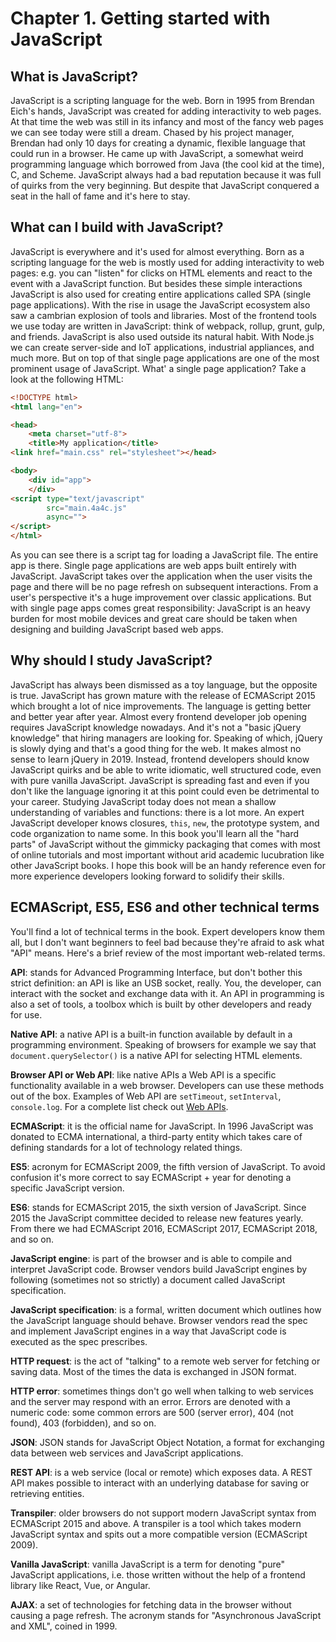 # Chapter 1. Getting started with JavaScript

## What is JavaScript?

JavaScript is a scripting language for the web. Born in 1995 from Brendan Eich's hands, JavaScript was created for adding interactivity to web pages. At that time the web was still in its infancy and most of the fancy web pages we can see today were still a dream. Chased by his project manager, Brendan had only 10 days for creating a dynamic, flexible language that could run in a browser. He came up with JavaScript, a somewhat weird programming language which borrowed from Java (the cool kid at the time), C, and Scheme. JavaScript always had a bad reputation because it was full of quirks from the very beginning. But despite that JavaScript conquered a seat in the hall of fame and it's here to stay.

## What can I build with JavaScript?

JavaScript is everywhere and it's used for almost everything. Born as a scripting language for the web is mostly used for adding interactivity to web pages: e.g. you can "listen" for clicks on HTML elements and react to the event with a JavaScript function. But besides these simple interactions JavaScript is also used for creating entire applications called SPA (single page applications). With the rise in usage the JavaScript ecosystem also saw a cambrian explosion of tools and libraries. Most of the frontend tools we use today are written in JavaScript: think of webpack, rollup, grunt, gulp, and friends. JavaScript is also used outside its natural habit. With Node.js we can create server-side and IoT applications, industrial appliances, and much more. But on top of that single page applications are one of the most prominent usage of JavaScript. What' a single page application? Take a look at the following HTML:


```html
<!DOCTYPE html>
<html lang="en">

<head>
    <meta charset="utf-8">
    <title>My application</title>
<link href="main.css" rel="stylesheet"></head>

<body>
    <div id="app">
    </div>
<script type="text/javascript" 
        src="main.4a4c.js" 
        async="">
</script>
</html>
```

As you can see there is a script tag for loading a JavaScript file. The entire app is there. Single page applications are web apps built entirely with JavaScript. JavaScript takes over the application when the user visits the page and there will be no page refresh on subsequent interactions. From a user's perspective it's a huge improvement over classic applications. But with single page apps comes great responsibility: JavaScript is an heavy burden for most mobile devices and great care should be taken when designing and building JavaScript based web apps.

## Why should I study JavaScript?

JavaScript has always been dismissed as a toy language, but the opposite is true. JavaScript has grown mature with the release of ECMAScript 2015 which brought a lot of nice improvements. The language is getting better and better year after year. Almost every frontend developer job opening requires JavaScript knowledge nowadays. And it's not a "basic jQuery knowledge" that hiring managers are looking for. Speaking of which, jQuery is slowly dying and that's a good thing for the web. It makes almost no sense to learn jQuery in 2019. Instead, frontend developers should know JavaScript quirks and be able to write idiomatic, well structured code, even with pure vanilla JavaScript. JavaScript is spreading fast and even if you don't like the language ignoring it at this point could even be detrimental to your career. Studying JavaScript today does not mean a shallow understanding of variables and functions: there is a lot more. An expert JavaScript developer knows closures, `this`, `new`, the prototype system, and code organization to name some. In this book you'll learn all the "hard parts" of JavaScript without the gimmicky packaging that comes with most of online tutorials and most important without arid academic lucubration like other JavaScript books. I hope this book will be an handy reference even for more experience developers looking forward to solidify their skills.

## ECMAScript, ES5, ES6 and other technical terms

You'll find a lot of technical terms in the book. Expert developers know them all, but I don't want beginners to feel bad because they're afraid to ask what "API" means. Here's a brief review of the most important web-related terms.

**API**: stands for Advanced Programming Interface, but don't bother this strict definition: an API is like an USB socket, really. You, the developer, can interact with the socket and exchange data with it. An API in programming is also a set of tools, a toolbox which is built by other developers and ready for use.

**Native API**: a native API is a built-in function available by default in a programming environment. Speaking of browsers for example we say that `document.querySelector()` is a native API for selecting HTML elements.

**Browser API or Web API**: like native APIs a Web API is a specific functionality available in a web browser. Developers can use these methods out of the box. Examples of Web API are `setTimeout`, `setInterval`, `console.log`. For a complete list check out [Web APIs](https://developer.mozilla.org/en-US/docs/Web/API).

**ECMAScript**: it is the official name for JavaScript. In 1996 JavaScript was donated to ECMA international, a third-party entity which takes care of defining standards for a lot of technology related things.

**ES5**: acronym for ECMAScript 2009, the fifth version of JavaScript. To avoid confusion it's more correct to say ECMAScript + year for denoting a specific JavaScript version.

**ES6**: stands for ECMAScript 2015, the sixth version of JavaScript. Since 2015 the JavaScript committee decided to release new features yearly. From there we had ECMAScript 2016, ECMAScript 2017, ECMAScript 2018, and so on.

**JavaScript engine**: is part of the browser and is able to compile and interpret JavaScript code. Browser vendors build JavaScript engines by following (sometimes not so strictly) a document called JavaScript specification.

**JavaScript specification**: is a formal, written document which outlines how the JavaScript language should behave. Browser vendors read the spec and implement JavaScript engines in a way that JavaScript code is executed as the spec prescribes.

**HTTP request**: is the act of "talking" to a remote web server for fetching or saving data. Most of the times the data is exchanged in JSON format.

**HTTP error**: sometimes things don't go well when talking to web services and the server may respond with an error. Errors are denoted with a numeric code: some common errors are 500 (server error), 404 (not found), 403 (forbidden), and so on.

**JSON**: JSON stands for JavaScript Object Notation, a format for exchanging data between web services and JavaScript applications.

**REST API**: is a web service (local or remote) which exposes data. A REST API makes possible to interact with an underlying database for saving or retrieving entities.

**Transpiler**: older browsers do not support modern JavaScript syntax from ECMAScript 2015 and above. A transpiler is a tool which takes modern JavaScript syntax and spits out a more compatible version (ECMAScript 2009).

**Vanilla JavaScript**: vanilla JavaScript is a term for denoting "pure" JavaScript applications, i.e. those written without the help of a frontend library like React, Vue, or Angular.

**AJAX**: a set of technologies for fetching data in the browser without causing a page refresh. The acronym stands for "Asynchronous JavaScript and XML", coined in 1999.